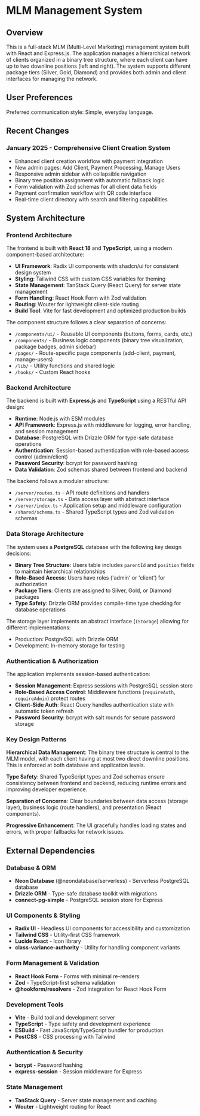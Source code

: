 # MLM Management System

## Overview

This is a full-stack MLM (Multi-Level Marketing) management system built with React and Express.js. The application manages a hierarchical network of clients organized in a binary tree structure, where each client can have up to two downline positions (left and right). The system supports different package tiers (Silver, Gold, Diamond) and provides both admin and client interfaces for managing the network.

## User Preferences

Preferred communication style: Simple, everyday language.

## Recent Changes

### January 2025 - Comprehensive Client Creation System

- Enhanced client creation workflow with payment integration
- New admin pages: Add Client, Payment Processing, Manage Users
- Responsive admin sidebar with collapsible navigation
- Binary tree position assignment with automatic fallback logic
- Form validation with Zod schemas for all client data fields
- Payment confirmation workflow with QR code interface
- Real-time client directory with search and filtering capabilities

## System Architecture

### Frontend Architecture

The frontend is built with **React 18** and **TypeScript**, using a modern component-based architecture:

- **UI Framework**: Radix UI components with shadcn/ui for consistent design system
- **Styling**: Tailwind CSS with custom CSS variables for theming
- **State Management**: TanStack Query (React Query) for server state management
- **Form Handling**: React Hook Form with Zod validation
- **Routing**: Wouter for lightweight client-side routing
- **Build Tool**: Vite for fast development and optimized production builds

The component structure follows a clear separation of concerns:
- `/components/ui/` - Reusable UI components (buttons, forms, cards, etc.)
- `/components/` - Business logic components (binary tree visualization, package badges, admin sidebar)
- `/pages/` - Route-specific page components (add-client, payment, manage-users)
- `/lib/` - Utility functions and shared logic
- `/hooks/` - Custom React hooks

### Backend Architecture

The backend is built with **Express.js** and **TypeScript** using a RESTful API design:

- **Runtime**: Node.js with ESM modules
- **API Framework**: Express.js with middleware for logging, error handling, and session management
- **Database**: PostgreSQL with Drizzle ORM for type-safe database operations
- **Authentication**: Session-based authentication with role-based access control (admin/client)
- **Password Security**: bcrypt for password hashing
- **Data Validation**: Zod schemas shared between frontend and backend

The backend follows a modular structure:
- `/server/routes.ts` - API route definitions and handlers
- `/server/storage.ts` - Data access layer with abstract interface
- `/server/index.ts` - Application setup and middleware configuration
- `/shared/schema.ts` - Shared TypeScript types and Zod validation schemas

### Data Storage Architecture

The system uses a **PostgreSQL** database with the following key design decisions:

- **Binary Tree Structure**: Users table includes `parentId` and `position` fields to maintain hierarchical relationships
- **Role-Based Access**: Users have roles ('admin' or 'client') for authorization
- **Package Tiers**: Clients are assigned to Silver, Gold, or Diamond packages
- **Type Safety**: Drizzle ORM provides compile-time type checking for database operations

The storage layer implements an abstract interface (`IStorage`) allowing for different implementations:
- Production: PostgreSQL with Drizzle ORM
- Development: In-memory storage for testing

### Authentication & Authorization

The application implements session-based authentication:

- **Session Management**: Express sessions with PostgreSQL session store
- **Role-Based Access Control**: Middleware functions (`requireAuth`, `requireAdmin`) protect routes
- **Client-Side Auth**: React Query handles authentication state with automatic token refresh
- **Password Security**: bcrypt with salt rounds for secure password storage

### Key Design Patterns

**Hierarchical Data Management**: The binary tree structure is central to the MLM model, with each client having at most two direct downline positions. This is enforced at both database and application levels.

**Type Safety**: Shared TypeScript types and Zod schemas ensure consistency between frontend and backend, reducing runtime errors and improving developer experience.

**Separation of Concerns**: Clear boundaries between data access (storage layer), business logic (route handlers), and presentation (React components).

**Progressive Enhancement**: The UI gracefully handles loading states and errors, with proper fallbacks for network issues.

## External Dependencies

### Database & ORM
- **Neon Database** (@neondatabase/serverless) - Serverless PostgreSQL database
- **Drizzle ORM** - Type-safe database toolkit with migrations
- **connect-pg-simple** - PostgreSQL session store for Express

### UI Components & Styling
- **Radix UI** - Headless UI components for accessibility and customization
- **Tailwind CSS** - Utility-first CSS framework
- **Lucide React** - Icon library
- **class-variance-authority** - Utility for handling component variants

### Form Management & Validation
- **React Hook Form** - Forms with minimal re-renders
- **Zod** - TypeScript-first schema validation
- **@hookform/resolvers** - Zod integration for React Hook Form

### Development Tools
- **Vite** - Build tool and development server
- **TypeScript** - Type safety and development experience
- **ESBuild** - Fast JavaScript/TypeScript bundler for production
- **PostCSS** - CSS processing with Tailwind

### Authentication & Security
- **bcrypt** - Password hashing
- **express-session** - Session middleware for Express

### State Management
- **TanStack Query** - Server state management and caching
- **Wouter** - Lightweight routing for React